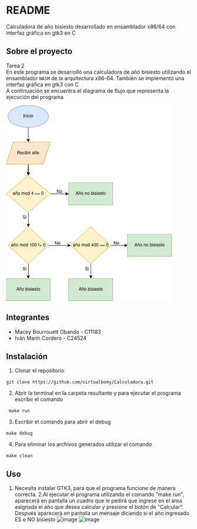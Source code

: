 # README
Calculadora de año bisiesto desarrollado en ensamblador x86/64 con interfaz gráfica en gtk3 en C

## Sobre el proyecto
Tarea 2 <br />
En este programa se desarrolló una calculadora de añó bisiesto utilizando el ensamblador `NASM` de la arquitectura x86-64. También se implementó una interfaz gráfica en gtk3 con C <br />
A continuación se encuentra el diagrama de flujo que representa la ejecución del programa

![image info](./img/calculadorabisiesto.drawio.png)
<br />



## Integrantes
- Macey Bourrouett Obando - C11183 <br /> 
- Iván Marín Cordero - C24524


## Instalación
1. Clonar el repositorio
```
git clone https://github.com/virtualbomy/Calculadora.git
```  
2. Abrir la terminal en la carpeta resultante y para ejecutar el programa escribir el comando
```
 make run
```
3. Escribir el comando para abrir el debug
```
make debug
```
4. Para eliminar los archivos generados utilizar el comando 
```
make clean
```

## Uso
1. Necesita instalar GTK3, para que el programa funcione de manera correcta.
2.Al ejecutar el programa utilizando el comando "make run", aparecerá en pantalla un cuadro que le pedirá que ingrese en el área asignada el año que desea calcular y presione el botón de "Calcular". Después aparecerá en pantalla un mensaje diciendo si el año ingresado ES o NO bisiesto
![image](https://github.com/user-attachments/assets/8af2c719-aac0-470d-8c5a-cad8cc893928)
![image](https://github.com/user-attachments/assets/d00dbba9-e2f0-42eb-95f7-394f5903dac1)

